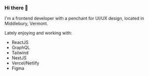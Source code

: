 ### Hi there 👋

I'm a frontend developer with a penchant for UI/UX design, located in Middlebury, Vermont.

Lately enjoying and working with:
- ReactJS
- GraphQL
- Tailwind
- NextJS
- Vercel/Netlify
- Figma
